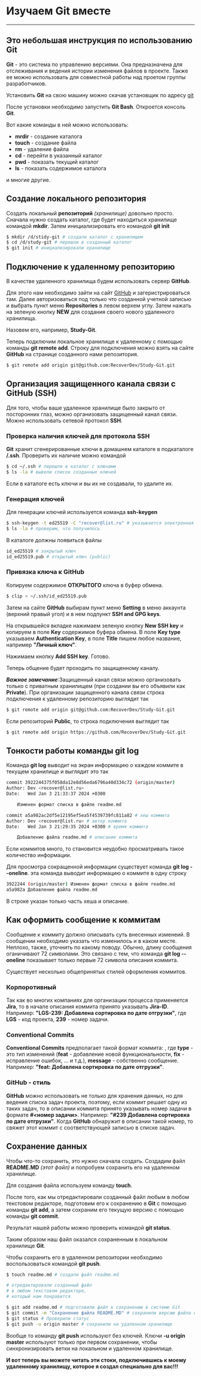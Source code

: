# Изучаем Git вместе

---


## Это небольшая инструкция по использованию Git

**Git** - это система по управлению версиями. Она предназначена для отслеживания и ведения истории изменения файлов в проекте. Также ее можно использовать для совместной работы над проетом группы разработчиков.

Установить **Git** на свою машину можно скачав установщик по адресу [git](https://git-scm.com/downloads "Git download")


После установки необходимо запустить __Git Bash__. Откроется консоль **Git**.

Вот какие команды в ней можно использовать:

* __mrdir__ - создание каталога
* __touch__ - создание файла
* __rm__ - удаление файла
* __cd__ - перейти в указанный каталог
* __pwd__ - показать текущий каталог
* __ls__ - показать содержимое каталога

и многие другие.

## Создание локального репозитория

Создать локальный __репозиторий__ *(хранилище)* довольно просто.
Сначала нужно создать каталог, где будет находиться хранилище командой **mkdir**. Затем инициализировать его командой **git init**

```bash
$ mkdir /d/stidy-git # создали каталог с хранилищем
$ cd /d/study-git # перешли в созданный каталог
$ git init # инициализировали хранилище
```

## Подключение к удаленному репозиторию

В качестве удаленного хранилища будем использовать сервер **GitHub**.

Для этого нам необходимо зайти на сайт [GitHub](https://github.com) и загеристрироваться там. Далее авторизоваться под только что созданной учетной записью и выбрать пункт меню **Repositories** в левом верхем углу. Затем нажать на зеленую кнопку **NEW** для создания своего нового удаленного хранилища.

Назовем его, например, **Study-Git**.

Теперь подключим локальное хранилище к удаленному с помощью команды **git remote add**. Строку для подключения можно взять на сайте __GitHub__ на странице созданного нами репозитория.

```bash
$ git remote add origin git@github.com:RecoverDev/Study-Git.git
``` 

## Организация защищенного канала связи с GitHub (SSH)

Для того, чтобы ваше удаленное хранилище было закрыто от посторонних глаз, можно организовать защищенный канал связи. Можно использовать сетевой протокол **SSH**.

### Проверка наличия ключей для протокола SSH

**Git** хранит сгенерированные ключи в домашнем каталоге в подкаталоге **/.ssh**.
Проверить их наличие можно командой

```bash
$ cd ~/.ssh # перешли в каталог с ключами
$ ls -la # вывели список созданных ключей
```

Если в каталоге есть ключи и вы их не создавали, то удалите их.

### Генерация ключей

Для генерации ключей используется команда **ssh-keygen**

```bash
$ ssh-keygen -t ed25519 -C "recover@list.ru" # указывается электронная почта к которой привязан аккаунт на GitHub
$ ls -la # проверим, что получилось
```

В каталоге должны появиться файлы

```bash
id_ed25519 # закрытый ключ
id_ed25519.pub # открытый ключ (public)
```

### Привязка ключа к GitHub

Копируем содержимое **ОТКРЫТОГО** ключа в буфер обмена.
```bash
$ clip < ~/.ssh/id_ed25519.pub
```

Затем на сайте **GitHub** выбирам пункт меню **Setting** в меню аккаунта (верхний правый угол) и в нем подпункт **SSH and GPG keys**.

На открывшейся вкладке нажимаем зеленую кнопку **New SSH key** и копируем в поле __Key__ содержимое буфера обмена. В поле **Key type** указываем **Authentication Key**, в поле **Title** пишем любое название, например **"Личный ключ"**.

Нажимаем кнопку **Add SSH key**. Готово.

Теперь общение будет проходить по защищенному каналу.

_**Важное замечание**_:Защищенный канал связи можно организовать только с приватным хранилищем (при создании вы его объявили как **Private**). При организации защищенного канала связи строка подключения к удаленному репозиторию выглядит так

```bash
$ git remote add origin git@github.com:RecoverDev/Study-Git.git
``` 

Если репозиторий **Public**, то строка подключения выглядит так

```bash
$ git remote add origin https://github.com/RecoverDev/Study-Git.git
```
## Тонкости работы команды git log

Команда **git log**  выводит на экран информацию о каждом коммите в текущем хранилище и выглядит это так
```bash
commit 3922244375f058da12e8d56eda6796a40d334c72 (origin/master)
Author: Dev <recover@list.ru>
Date:   Wed Jan 3 21:33:37 2024 +0300

    Изменен формат списка в файле readme.md

commit a5a982ac2df5e12195ef5ea5f4539739fc811a82 # хеш коммита
Author: Dev <recover@list.ru> # автор коммита
Date:   Wed Jan 3 21:29:35 2024 +0300 # время коммита

    Добавление файла readme.md # описание коммита

```
Если коммитов много, то становится неудобно просматривать такое количество информации.

Для просмотра сокращенной информации существует команда **git log --oneline**. эта команда выводит информацию о коммите в одну строку

```bash
3922244 (origin/master) Изменен формат списка в файле readme.md
a5a982a Добавление файла readme.md

```

В строке указан только часть хеша и описание.

## Как оформить сообщение к коммитам

Сообщение к коммиту должно описывать суть внесенных изменеий. В сообщении необходимо указать что изменилось и в каком месте. Неплохо, также, уточнить по какому поводу. 
Обычно, длину сообщения оганичивают 72 символами. Это связано с тем, что команда **git log --oneline** показывает только первые 72 символа описания коммита.

Существует несколько общепринятых стилей оформления коммитов.

### Корпоротивный

Так как во многих компаниях для организации процесса применяется **Jira**, то в начале описания коммита принято указывать **Jira-ID**. Например: __"LGS-239: Добавлена сортировка по дате отгрузки"__, где **LGS** - код проекта, **239** - номер задачи.

### Conventional Commits

**Conventional Commits** предполагает такой формат коммита: **<type><message>**, где **type** - это тип изменений (**feat** - добавление новой функциональности, **fix** - исправление ошибок, ... и т.д.), **message** - собственно сообщение. Например: __"feat: Добавлена сортировка по дате отгрузки"__.

### GitHub - стиль

**GitHub** можно использовать не только для хранения данных, но для ведения списка задач проекта, поэтому, если коммит решает одну из таких задач, то в описании коммита принято указывать номер задачи в формате **#<номер задачи>**. Например: __"#239 Добавлена сортировка по дате отгрузки"__. Когда **GitHub** обнаружит в описании такой номер, то свяжет этот коммит с соответствующей записью в списке задач.


## Сохранение данных

Чтобы что-то сохранить, это нужно сначала создать. Создадим файл **README.MD** _(этот файл)_ и попробуем сохранить его на удаленном хранилище.

Для создания файла используем команду **touch**.

После того, как мы отредактировали созданный файл любым в любом текстовом редакторе, подготовим его к сохранению в __Git__ с помощью команды **git add**, а затем сохраним его текущую версию с помощью команды **git commit**.

Результат нашей работы можно проверить командой **git status**.

Таким образом наш файл оказался сохраненным в локальном хранилище **Git**. 

Чтобы сохранить его в удаленном репозитории необходимо воспользоваться командой **git push**.

```bash
$ touch readme.md # создали файл readme.md

# отредактировали созданный файл
# в любом текстовом редакторе,
# который нам понравится

$ git add readme.md # подготовили файл к сохранению в системе Git
$ git commit -m "Сохранение файла README.MD" # сохранили версию файла с описанием ( -m "Описание")
$ git status # Проверили статус
$ git push -u origin master # сохранили на удаленном хранилище
```
Вообще то команду **git push** используют без ключей. Ключи **-u origin master** используют только при первом сохранении, чтобы синхронизировать ветки на локальном и удаленном хранилище.



__И вот теперь вы можете читать эти стоки, подключившись к моему удаленному хранилищу, которое я создал специально для вас!!!__



